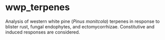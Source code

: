 # wwp_terpenes
Analysis of western white pine (*Pinus monitcola*) terpenes in response to blister rust, fungal endophytes, and ectomycorrhizae. 
Constitutive and induced responses are considered.